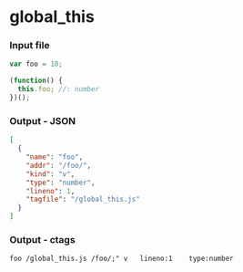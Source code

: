 # global_this

### Input file

```js
var foo = 10;

(function() {
  this.foo; //: number
})();
```

### Output - JSON

```json
[
  {
    "name": "foo",
    "addr": "/foo/",
    "kind": "v",
    "type": "number",
    "lineno": 1,
    "tagfile": "/global_this.js"
  }
]
```

### Output - ctags

```ctags
foo	/global_this.js	/foo/;"	v	lineno:1	type:number

```
